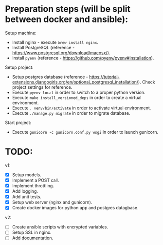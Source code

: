 # Preparation steps (will be split between docker and ansible):
Setup machine:
- Install nginx - execute `brew install nginx`.
- Install PostgreSQL (reference - https://www.postgresql.org/download/macosx/).
- Install `pyenv` (reference - https://github.com/pyenv/pyenv#installation).

Setup project:
- Setup postgres database (reference - https://tutorial-extensions.djangogirls.org/en/optional_postgresql_installation/). Check project settings for reference.
- Execute `pyenv local` in order to switch to a proper python version.
- Execute `make install_versioned_deps` in order to create a virtual environment.
- Execute `. venv/bin/activate` in order to activate virtual environment.
- Execute `./manage.py migrate` in order to migrate database.

Start project:
- Execute `gunicorn -c gunicorn.conf.py wsgi` in order to launch gunicorn.


# TODO:
v1:
- [x] Setup models.
- [x] Implement a POST call.
- [x] Implement throttling.
- [x] Add logging.
- [x] Add unit tests.
- [x] Setup web server (nginx and gunicorn).
- [x] Create docker images for python app and postgres datagbase.

v2:
- [ ] Create ansible scripts with encrypted variables.
- [ ] Setup SSL in nginx. 
- [ ] Add documentation.